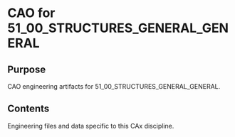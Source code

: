 # CAO for 51_00_STRUCTURES_GENERAL_GENERAL

## Purpose
CAO engineering artifacts for 51_00_STRUCTURES_GENERAL_GENERAL.

## Contents
Engineering files and data specific to this CAx discipline.
